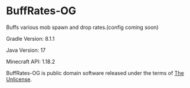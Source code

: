 # BuffRates-OG

Buffs various mob spawn and drop rates.(config coming soon)

Gradle Version: 8.1.1

Java Version: 17

Minecraft API: 1.18.2

BuffRates-OG is public domain software released under the terms of [The Unlicense](https://github.com/true-og/Template-OG/blob/main/LICENSE).
